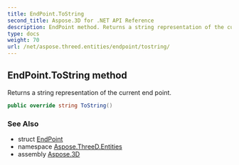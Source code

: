 ```yaml
---
title: EndPoint.ToString
second_title: Aspose.3D for .NET API Reference
description: EndPoint method. Returns a string representation of the current end point
type: docs
weight: 70
url: /net/aspose.threed.entities/endpoint/tostring/
---
```

## EndPoint.ToString method

Returns a string representation of the current end point.

```csharp
public override string ToString()
```

### See Also

* struct [EndPoint](../)
* namespace [Aspose.ThreeD.Entities](../../endpoint/)
* assembly [Aspose.3D](../../../)


